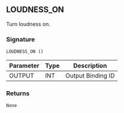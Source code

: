 ## LOUDNESS\_ON

 Turn loudness on.


### Signature

`LOUDNESS_ON ()`


| Parameter | Type | Description       |
| --------- | ---- | ----------------- |
| OUTPUT    | INT  | Output Binding ID |


### Returns

`None`